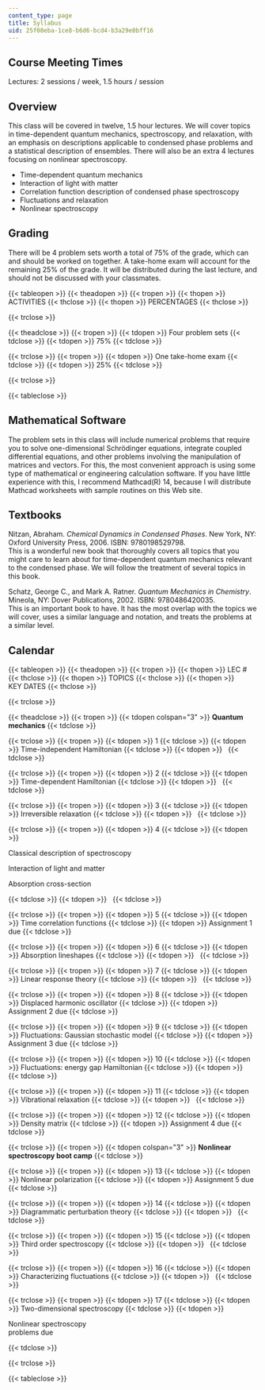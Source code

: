 ```yaml
---
content_type: page
title: Syllabus
uid: 25f08eba-1ce8-b6d6-bcd4-b3a29e0bff16
---
```


Course Meeting Times
--------------------

Lectures: 2 sessions / week, 1.5 hours / session

Overview
--------

This class will be covered in twelve, 1.5 hour lectures. We will cover topics in time-dependent quantum mechanics, spectroscopy, and relaxation, with an emphasis on descriptions applicable to condensed phase problems and a statistical description of ensembles. There will also be an extra 4 lectures focusing on nonlinear spectroscopy.

*   Time-dependent quantum mechanics
*   Interaction of light with matter
*   Correlation function description of condensed phase spectroscopy
*   Fluctuations and relaxation
*   Nonlinear spectroscopy

Grading
-------

There will be 4 problem sets worth a total of 75% of the grade, which can and should be worked on together. A take-home exam will account for the remaining 25% of the grade. It will be distributed during the last lecture, and should not be discussed with your classmates.

{{< tableopen >}}
{{< theadopen >}}
{{< tropen >}}
{{< thopen >}}
ACTIVITIES
{{< thclose >}}
{{< thopen >}}
PERCENTAGES
{{< thclose >}}

{{< trclose >}}

{{< theadclose >}}
{{< tropen >}}
{{< tdopen >}}
Four problem sets
{{< tdclose >}}
{{< tdopen >}}
75%
{{< tdclose >}}

{{< trclose >}}
{{< tropen >}}
{{< tdopen >}}
One take-home exam
{{< tdclose >}}
{{< tdopen >}}
25%
{{< tdclose >}}

{{< trclose >}}

{{< tableclose >}}

Mathematical Software
---------------------

The problem sets in this class will include numerical problems that require you to solve one-dimensional Schrödinger equations, integrate coupled differential equations, and other problems involving the manipulation of matrices and vectors. For this, the most convenient approach is using some type of mathematical or engineering calculation software. If you have little experience with this, I recommend Mathcad(R) 14, because I will distribute Mathcad worksheets with sample routines on this Web site.

Textbooks
---------

Nitzan, Abraham. _Chemical Dynamics in Condensed Phases_. New York, NY: Oxford University Press, 2006. ISBN: 9780198529798.  
This is a wonderful new book that thoroughly covers all topics that you might care to learn about for time-dependent quantum mechanics relevant to the condensed phase. We will follow the treatment of several topics in this book.

Schatz, George C., and Mark A. Ratner. _Quantum Mechanics in Chemistry_. Mineola, NY: Dover Publications, 2002. ISBN: 9780486420035.  
This is an important book to have. It has the most overlap with the topics we will cover, uses a similar language and notation, and treats the problems at a similar level.

Calendar
--------

{{< tableopen >}}
{{< theadopen >}}
{{< tropen >}}
{{< thopen >}}
LEC #
{{< thclose >}}
{{< thopen >}}
TOPICS
{{< thclose >}}
{{< thopen >}}
KEY DATES
{{< thclose >}}

{{< trclose >}}

{{< theadclose >}}
{{< tropen >}}
{{< tdopen colspan="3" >}}
**Quantum mechanics**
{{< tdclose >}}

{{< trclose >}}
{{< tropen >}}
{{< tdopen >}}
1
{{< tdclose >}}
{{< tdopen >}}
Time-independent Hamiltonian
{{< tdclose >}}
{{< tdopen >}}
 
{{< tdclose >}}

{{< trclose >}}
{{< tropen >}}
{{< tdopen >}}
2
{{< tdclose >}}
{{< tdopen >}}
Time-dependent Hamiltonian
{{< tdclose >}}
{{< tdopen >}}
 
{{< tdclose >}}

{{< trclose >}}
{{< tropen >}}
{{< tdopen >}}
3
{{< tdclose >}}
{{< tdopen >}}
Irreversible relaxation
{{< tdclose >}}
{{< tdopen >}}
 
{{< tdclose >}}

{{< trclose >}}
{{< tropen >}}
{{< tdopen >}}
4
{{< tdclose >}}
{{< tdopen >}}


Classical description of spectroscopy

Interaction of light and matter

Absorption cross-section


{{< tdclose >}}
{{< tdopen >}}
 
{{< tdclose >}}

{{< trclose >}}
{{< tropen >}}
{{< tdopen >}}
5
{{< tdclose >}}
{{< tdopen >}}
Time correlation functions
{{< tdclose >}}
{{< tdopen >}}
Assignment 1 due
{{< tdclose >}}

{{< trclose >}}
{{< tropen >}}
{{< tdopen >}}
6
{{< tdclose >}}
{{< tdopen >}}
Absorption lineshapes
{{< tdclose >}}
{{< tdopen >}}
 
{{< tdclose >}}

{{< trclose >}}
{{< tropen >}}
{{< tdopen >}}
7
{{< tdclose >}}
{{< tdopen >}}
Linear response theory
{{< tdclose >}}
{{< tdopen >}}
 
{{< tdclose >}}

{{< trclose >}}
{{< tropen >}}
{{< tdopen >}}
8
{{< tdclose >}}
{{< tdopen >}}
Displaced harmonic oscillator
{{< tdclose >}}
{{< tdopen >}}
Assignment 2 due
{{< tdclose >}}

{{< trclose >}}
{{< tropen >}}
{{< tdopen >}}
9
{{< tdclose >}}
{{< tdopen >}}
Fluctuations: Gaussian stochastic model
{{< tdclose >}}
{{< tdopen >}}
Assignment 3 due
{{< tdclose >}}

{{< trclose >}}
{{< tropen >}}
{{< tdopen >}}
10
{{< tdclose >}}
{{< tdopen >}}
Fluctuations: energy gap Hamiltonian
{{< tdclose >}}
{{< tdopen >}}
 
{{< tdclose >}}

{{< trclose >}}
{{< tropen >}}
{{< tdopen >}}
11
{{< tdclose >}}
{{< tdopen >}}
Vibrational relaxation
{{< tdclose >}}
{{< tdopen >}}
 
{{< tdclose >}}

{{< trclose >}}
{{< tropen >}}
{{< tdopen >}}
12
{{< tdclose >}}
{{< tdopen >}}
Density matrix
{{< tdclose >}}
{{< tdopen >}}
Assignment 4 due
{{< tdclose >}}

{{< trclose >}}
{{< tropen >}}
{{< tdopen colspan="3" >}}
**Nonlinear spectroscopy boot camp**
{{< tdclose >}}

{{< trclose >}}
{{< tropen >}}
{{< tdopen >}}
13
{{< tdclose >}}
{{< tdopen >}}
Nonlinear polarization
{{< tdclose >}}
{{< tdopen >}}
Assignment 5 due
{{< tdclose >}}

{{< trclose >}}
{{< tropen >}}
{{< tdopen >}}
14
{{< tdclose >}}
{{< tdopen >}}
Diagrammatic perturbation theory
{{< tdclose >}}
{{< tdopen >}}
 
{{< tdclose >}}

{{< trclose >}}
{{< tropen >}}
{{< tdopen >}}
15
{{< tdclose >}}
{{< tdopen >}}
Third order spectroscopy
{{< tdclose >}}
{{< tdopen >}}
 
{{< tdclose >}}

{{< trclose >}}
{{< tropen >}}
{{< tdopen >}}
16
{{< tdclose >}}
{{< tdopen >}}
Characterizing fluctuations
{{< tdclose >}}
{{< tdopen >}}
 
{{< tdclose >}}

{{< trclose >}}
{{< tropen >}}
{{< tdopen >}}
17
{{< tdclose >}}
{{< tdopen >}}
Two-dimensional spectroscopy
{{< tdclose >}}
{{< tdopen >}}


Nonlinear spectroscopy  
problems due


{{< tdclose >}}

{{< trclose >}}

{{< tableclose >}}